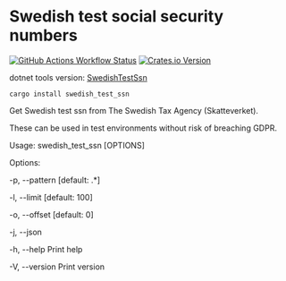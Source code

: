 # Swedish test social security numbers

[![GitHub Actions Workflow Status](https://img.shields.io/github/actions/workflow/status/ferenyl/swedish_test_ssn/rust.yml?style=for-the-badge)](https://github.com/ferenyl/swedish_test_ssn/actions/workflows/rust.yml) [![Crates.io Version](https://img.shields.io/crates/v/swedish_test_ssn?style=for-the-badge)](https://crates.io/crates/swedish_test_ssn)

dotnet tools version: [SwedishTestSsn](https://github.com/ferenyl/SwedishTestSsn)

`cargo install swedish_test_ssn`

Get Swedish test ssn from The Swedish Tax Agency (Skatteverket).

These can be used in test environments without risk of breaching GDPR.

Usage: swedish_test_ssn [OPTIONS]

Options:

-p, --pattern [default: .*]

-l, --limit [default: 100]

-o, --offset [default: 0]

-j, --json

-h, --help Print help

-V, --version Print version
